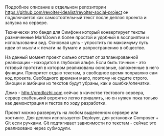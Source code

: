 Подробное описание в отдельном репозитории https://github.com/revolter-idealist/revolter-social-project он подключается как самостоятельный текст после деплоя проекта и запуска на сервере. 

Технически это бандл для Симфони который конвертирует тексты размеченные MarkDown в более простой и удобный в восприятии и использовании вид. Основная цель - упростить по максимуму путь идеи от мысли к печати на бумаге и рапространению в обществе.

На данный момент проект сильно отстает от запланированной реализации - находится в глубокой альфе. Если быть точным - это готовый прототип в котором реализованы основные, заложенные в него функции. Приоритет отдаю текстам, в свободное время поправляю сам код проекта. Свободного времени мало, поэтому не судите строго. Эмоции и амбиции из текстов будут убраны, как и ошибки/опечатки.  

Демо - http://predlozhi.com сейчас в качестве тестового сервера, сервер слабенький вероятно легко привалить, но он нужен пока только как демонстрация и тестов по ходу разработки.

Проект можно развернуть на любом выделенном сервере или хостинге. Для деплоя используется Deployer, для установки Composer + Git если ручками. Git подтягивает зависимости по текстам - сейчас это реализовано через субмодули.
